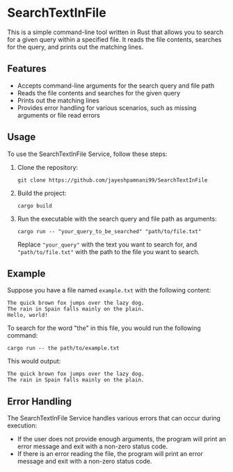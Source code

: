 # SearchTextInFile

This is a simple command-line tool written in Rust that allows you to search for a given query within a specified file. It reads the file contents, searches for the query, and prints out the matching lines.

## Features

- Accepts command-line arguments for the search query and file path
- Reads the file contents and searches for the given query
- Prints out the matching lines
- Provides error handling for various scenarios, such as missing arguments or file read errors

## Usage

To use the SearchTextInFile Service, follow these steps:

1. Clone the repository:

   ```
   git clone https://github.com/jayeshpamnani99/SearchTextInFile
   ```

2. Build the project:

   ```
   cargo build 
   ```

3. Run the executable with the search query and file path as arguments:

   ```
   cargo run -- "your_query_to_be_searched" "path/to/file.txt"
   ```

   Replace `"your_query"` with the text you want to search for, and `"path/to/file.txt"` with the path to the file you want to search.

## Example

Suppose you have a file named `example.txt` with the following content:

```
The quick brown fox jumps over the lazy dog.
The rain in Spain falls mainly on the plain.
Hello, world!
```

To search for the word "the" in this file, you would run the following command:

```
cargo run -- the path/to/example.txt
```

This would output:

```
The quick brown fox jumps over the lazy dog.
The rain in Spain falls mainly on the plain.
```

## Error Handling

The SearchTextInFile Service handles various errors that can occur during execution:

- If the user does not provide enough arguments, the program will print an error message and exit with a non-zero status code.
- If there is an error reading the file, the program will print an error message and exit with a non-zero status code.
